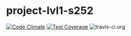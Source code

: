 
# project-lvl1-s252

[![Code Climate](https://api.codeclimate.com/v1/badges/8be1470517901030d1bc/maintainability)](https://codeclimate.com/github/vaa87/project-lvl1-s252/maintainability)
[![Test Coverage](https://api.codeclimate.com/v1/badges/8be1470517901030d1bc/test_coverage)](https://codeclimate.com/github/vaa87/project-lvl1-s252/test_coverage)
![travis-ci.org](https://travis-ci.org/vaa87/project-lvl1-s252.svg?branch=master)

